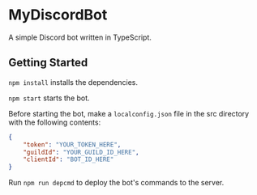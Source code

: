 # MyDiscordBot

A simple Discord bot written in TypeScript.


## Getting Started

`npm install` installs the dependencies.

`npm start` starts the bot.

Before starting the bot, make a `localconfig.json` file in the src directory with the following contents:

```json
{
    "token": "YOUR_TOKEN_HERE",
    "guildId": "YOUR_GUILD_ID_HERE",
    "clientId": "BOT_ID_HERE"
}
```
Run `npm run depcmd` to deploy the bot's commands to the server.